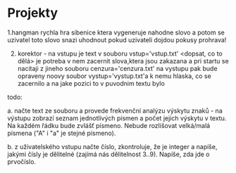 # Projekty

1.hangman
rychla hra sibenice ktera vygeneruje nahodne slovo a potom se uzivatel toto slovo snazi uhodnout pokud uzivateli dojdou pokusy prohrava!

2. korektor - na vstupu je text v souboru vstup='vstup.txt' <dopsat, co to dělá>
je potreba v nem zacernit slova,ktera jsou zakazana a pri startu se nacitaji z jineho souboru cenzura='cenzura.txt'
   na vystupu pak bude opraveny noovy soubor vystup='vystup.txt'a k nemu hlaska, co se zacernilo a na jake pozici to v puvodnim textu bylo

todo:

a. načte text ze souboru a provede frekvenční analýzu výskytu znaků - na výstupu zobrazí seznam jednotlivých písmen a počet jejich výskytu v textu. Na každém řádku bude zvlášť písmeno. Nebude rozlišovat velká/malá písmena ("A" i "a" je stejné písmeno).

b. z uživatelského vstupu načte číslo, zkontroluje, že je integer a napíše, jakými čísly je dělitelné (zajímá nás dělitelnost 3..9). Napíše, zda jde o prvočíslo.





   

